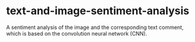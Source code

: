 # text-and-image-sentiment-analysis
A sentiment analysis of the image and the corresponding text comment, which is based on the convolution neural network (CNN). 
